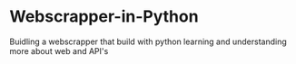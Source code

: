 # Webscrapper-in-Python
Buidling a webscrapper  that build with python learning and understanding more about web and API's
